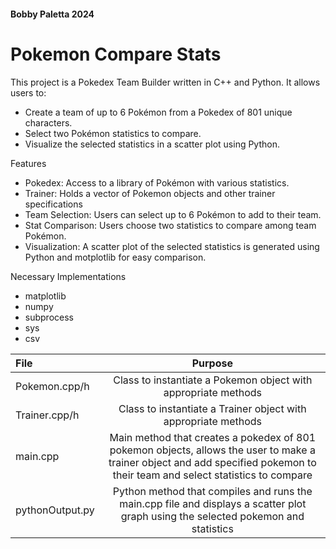 #### Bobby Paletta 2024
# Pokemon Compare Stats 


This project is a Pokedex Team Builder written in C++ and Python. It allows users to:
 - Create a team of up to 6 Pokémon from a Pokedex of 801 unique characters.
 - Select two Pokémon statistics to compare.
 - Visualize the selected statistics in a scatter plot using Python.

Features
 - Pokedex: Access to a library of Pokémon with various statistics.
 - Trainer: Holds a vector of Pokemon objects and other trainer specifications
 - Team Selection: Users can select up to 6 Pokémon to add to their team.
 - Stat Comparison: Users choose two statistics to compare among team Pokémon.
 - Visualization: A scatter plot of the selected statistics is generated using Python and motplotlib for easy comparison.

Necessary Implementations
 - matplotlib
 - numpy
 - subprocess
 - sys
 - csv

| File            | Purpose |
| :---------------- | :---------: |
| Pokemon.cpp/h       | Class to instantiate a Pokemon object with appropriate methods |
| Trainer.cpp/h          | Class to instantiate a Trainer object with appropriate methods |
| main.cpp   |  Main method that creates a pokedex of 801 pokemon objects, allows the user to make a trainer object and add specified pokemon to their team and select statistics to compare |
| pythonOutput.py |  Python method that compiles and runs the main.cpp file and displays a scatter plot graph using the selected pokemon and statistics |


